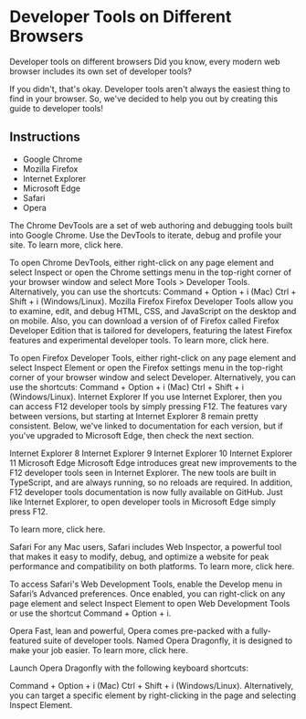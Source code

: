 # Developer Tools on Different Browsers

Developer tools on different browsers
Did you know, every modern web browser includes its own set of developer tools?

If you didn't, that's okay. Developer tools aren't always the easiest thing to find in your browser. So, we've decided to help you out by creating this guide to developer tools!

## Instructions
* Google Chrome 
* Mozilla Firefox
* Internet Explorer
* Microsoft Edge
* Safari
* Opera


The Chrome DevTools are a set of web authoring and debugging tools built into Google Chrome. Use the DevTools to iterate, debug and profile your site. To learn more, click here.

To open Chrome DevTools, either right-click on any page element and select Inspect or open the Chrome settings menu in the top-right corner of your browser window and select More Tools > Developer Tools. Alternatively, you can use the shortcuts:
Command + Option + i (Mac)
Ctrl + Shift + i (Windows/Linux).
Mozilla Firefox
Firefox Developer Tools allow you to examine, edit, and debug HTML, CSS, and JavaScript on the desktop and on mobile. Also, you can download a version of of Firefox called Firefox Developer Edition that is tailored for developers, featuring the latest Firefox features and experimental developer tools. To learn more, click here.

To open Firefox Developer Tools, either right-click on any page element and select Inspect Element or open the Firefox settings menu in the top-right corner of your browser window and select Developer. Alternatively, you can use the shortcuts:
Command + Option + i (Mac)
Ctrl + Shift + i (Windows/Linux).
Internet Explorer
If you use Internet Explorer, then you can access F12 developer tools by simply pressing F12. The features vary between versions, but starting at Internet Explorer 8 remain pretty consistent. Below, we've linked to documentation for each version, but if you've upgraded to Microsoft Edge, then check the next section.

Internet Explorer 8
Internet Explorer 9
Internet Explorer 10
Internet Explorer 11
Microsoft Edge
Microsoft Edge introduces great new improvements to the F12 developer tools seen in Internet Explorer. The new tools are built in TypeScript, and are always running, so no reloads are required. In addition, F12 developer tools documentation is now fully available on GitHub.
Just like Internet Explorer, to open developer tools in Microsoft Edge simply press F12.

To learn more, click here.

Safari
For any Mac users, Safari includes Web Inspector, a powerful tool that makes it easy to modify, debug, and optimize a website for peak performance and compatibility on both platforms. To learn more, click here.

To access Safari's Web Development Tools, enable the Develop menu in Safari’s Advanced preferences. Once enabled, you can right-click on any page element and select Inspect Element to open Web Development Tools or use the shortcut Command + Option + i.

Opera
Fast, lean and powerful, Opera comes pre-packed with a fully-featured suite of developer tools. Named Opera Dragonfly, it is designed to make your job easier. To learn more, click here.

Launch Opera Dragonfly with the following keyboard shortcuts:

Command + Option + i (Mac)
Ctrl + Shift + i (Windows/Linux).
Alternatively, you can target a specific element by right-clicking in the page and selecting Inspect Element.